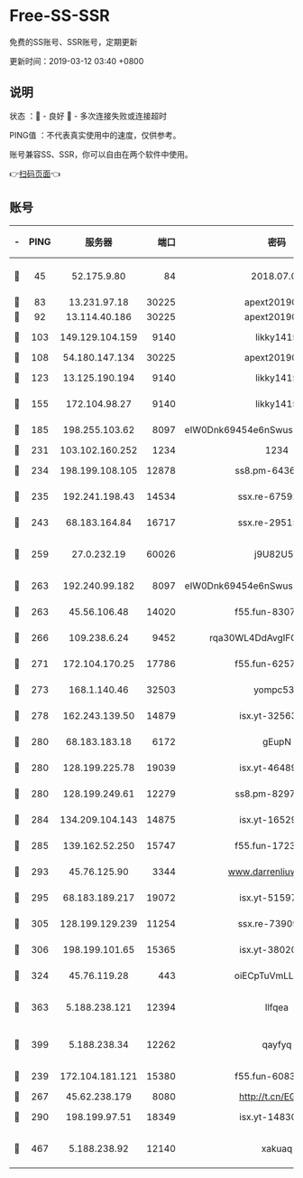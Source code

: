 # Free-SS-SSR

免费的SS账号、SSR账号，定期更新

更新时间：2019-03-12 03:40 +0800

## 说明

状态     ：🙂 - 良好 🙁 - 多次连接失败或连接超时

PING值   ：不代表真实使用中的速度，仅供参考。

账号兼容SS、SSR，你可以自由在两个软件中使用。

👉[扫码页面](https://liesauer.github.io/Free-SS-SSR/)👈

## 账号

|-|PING|服务器|端口|密码|加密方式|区域|
|:----:|:----:|:-----:|-----:|:----:|:----:|:----:|
|🙂|45|52.175.9.80|84|2018.07.07|chacha20-ietf-poly1305|HK|
|🙂|83|13.231.97.18|30225|apext2019006|chacha20|JP|
|🙂|92|13.114.40.186|30225|apext2019006|chacha20|JP|
|🙂|103|149.129.104.159|9140|likky1415|aes-256-cfb|HK|
|🙂|108|54.180.147.134|30225|apext2019006|chacha20|KR|
|🙂|123|13.125.190.194|9140|likky1415|aes-256-cfb|KR|
|🙂|155|172.104.98.27|9140|likky1415|aes-256-cfb|JP|
|🙂|185|198.255.103.62|8097|eIW0Dnk69454e6nSwuspv9DmS201tQ0D|aes-256-cfb|US|
|🙂|231|103.102.160.252|1234|1234|rc4-md5|JP|
|🙂|234|198.199.108.105|12878|ss8.pm-64367919|aes-256-cfb|US|
|🙂|235|192.241.198.43|14534|ssx.re-67592284|aes-256-cfb|US|
|🙂|243|68.183.164.84|16717|ssx.re-29515291|aes-256-cfb|US|
|🙂|259|27.0.232.19|60026|j9U82U53|xchacha20-ietf-poly1305|HK|
|🙂|263|192.240.99.182|8097|eIW0Dnk69454e6nSwuspv9DmS201tQ0D|aes-256-cfb|US|
|🙂|263|45.56.106.48|14020|f55.fun-83074215|aes-256-cfb|US|
|🙂|266|109.238.6.24|9452|rqa30WL4DdAvgIFG6Fs3znzTa|aes-256-cfb|FR|
|🙂|271|172.104.170.25|17786|f55.fun-62574442|aes-256-cfb|SG|
|🙂|273|168.1.140.46|32503|yompc535|aes-256-cfb|AU|
|🙂|278|162.243.139.50|14879|isx.yt-32563801|aes-256-cfb|US|
|🙂|280|68.183.183.18|6172|gEupN|aes-256-cfb|SG|
|🙂|280|128.199.225.78|19039|isx.yt-46489348|aes-256-cfb|SG|
|🙂|280|128.199.249.61|12279|ss8.pm-82976192|aes-256-cfb|SG|
|🙂|284|134.209.104.143|14875|isx.yt-16529863|aes-256-cfb|SG|
|🙂|285|139.162.52.250|15747|f55.fun-17230136|aes-256-cfb|SG|
|🙂|293|45.76.125.90|3344|www.darrenliuwei.com|aes-256-cfb|AU|
|🙂|295|68.183.189.217|19072|isx.yt-51597603|aes-256-cfb|SG|
|🙂|305|128.199.129.239|11254|ssx.re-73909730|aes-256-cfb|SG|
|🙂|306|198.199.101.65|15365|isx.yt-38020728|aes-256-cfb|US|
|🙂|324|45.76.119.28|443|oiECpTuVmLLxk4Ts|aes-256-cfb|AU|
|🙂|363|5.188.238.121|12394|llfqea|chacha20-ietf-poly1305|BR|
|🙂|399|5.188.238.34|12262|qayfyq|chacha20-ietf-poly1305|BR|
|🙂|239|172.104.181.121|15380|f55.fun-60831273|aes-256-cfb|SG|
|🙂|267|45.62.238.179|8080|http://t.cn/EGJIyrl|rc4-md5|CA|
|🙂|290|198.199.97.51|18349|isx.yt-14830718|aes-256-cfb|US|
|🙂|467|5.188.238.92|12140|xakuaq|chacha20-ietf-poly1305|BR|
